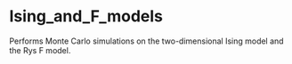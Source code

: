 # Ising_and_F_models
Performs Monte Carlo simulations on the two-dimensional Ising model and the Rys F model.
